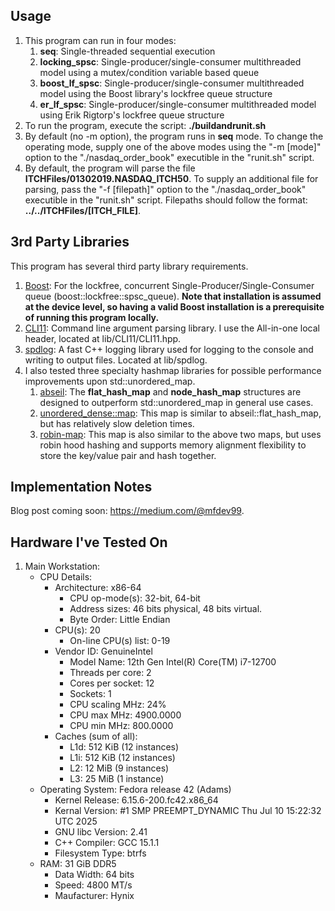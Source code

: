 ## Usage
<ol>
    <li>
    This program can run in four modes:
    <ol>
        <li><b>seq</b>: Single-threaded sequential execution</li>
        <li><b>locking_spsc</b>: Single-producer/single-consumer multithreaded model using a mutex/condition variable based queue</li>
        <li><b>boost_lf_spsc</b>: Single-producer/single-consumer multithreaded model using the Boost library's lockfree queue structure</li>
        <li><b>er_lf_spsc</b>: Single-producer/single-consumer multithreaded model using Erik Rigtorp's lockfree queue structure</li>
    </ol>
    </li>
    <li>To run the program, execute the script: <b>./buildandrunit.sh</b></li>
    <li>By default (no -m option), the program runs in <b>seq</b> mode. To change the operating mode, supply one of the above modes using the "-m [mode]" option to the "./nasdaq_order_book" executible in the "runit.sh" script.</li>
    <li>By default, the program will parse the file <b>ITCHFiles/01302019.NASDAQ_ITCH50</b>. To supply an additional file for parsing, pass the "-f [filepath]" option to the "./nasdaq_order_book" executible in the "runit.sh" script. Filepaths should follow the format: <b>../../ITCHFiles/[ITCH_FILE]</b>.</li>
</ol>

## 3rd Party Libraries
This program has several third party library requirements.
<ol>
    <li><a href="https://www.boost.org/doc/libs/latest/doc/html/lockfree.html">Boost</a>: For the lockfree, concurrent Single-Producer/Single-Consumer queue (boost::lockfree::spsc_queue). <b>Note that installation is assumed at the device level, so having a valid Boost installation is a prerequisite of running this program locally.</b></li>
    <li><a href="https://github.com/CLIUtils/CLI11">CLI11</a>: Command line argument parsing library. I use the All-in-one local header, located at lib/CLI11/CLI11.hpp.</li>
    <li><a href="https://github.com/gabime/spdlog">spdlog</a>: A fast C++ logging library used for logging to the console and writing to output files. Located at lib/spdlog.</li>
    <li>
        I also tested three specialty hashmap libraries for possible performance improvements upon std::unordered_map.
        <ol>
            <li><a href="https://abseil.io/docs/cpp/guides/container">abseil</a>: The <b>flat_hash_map</b> and <b>node_hash_map</b> structures are designed to outperform std::unordered_map in general use cases.</li>
            <li><a href="https://github.com/martinus/unordered_dense">unordered_dense::map</a>: This map is similar to abseil::flat_hash_map, but has relatively slow deletion times.</li>
            <li><a href="https://github.com/Tessil/robin-map/tree/master">robin-map</a>: This map is also similar to the above two maps, but uses robin hood hashing and supports memory alignment flexibility to store the key/value pair and hash together.</li>
        </ol>
    </li>
</ol> 

## Implementation Notes
Blog post coming soon: https://medium.com/@mfdev99.

## Hardware I've Tested On
<ol>
    <li>
        Main Workstation:
        <ul>
            <li>
                CPU Details:
                <ul>
                    <li>
                        Architecture: x86-64
                        <ul>
                            <li>CPU op-mode(s): 32-bit, 64-bit</li>
                            <li>Address sizes: 46 bits physical, 48 bits virtual.</li>
                            <li>Byte Order: Little Endian</li>
                        </ul>
                    </li>
                    <li>
                        CPU(s): 20 
                        <ul>
                            <li>On-line CPU(s) list: 0-19</li>
                        </ul>
                    </li>
                    <li>
                        Vendor ID: GenuineIntel
                        <ul>    
                            <li>Model Name: 12th Gen Intel(R) Core(TM) i7-12700</li>
                            <li>Threads per core: 2</li>
                            <li>Cores per socket: 12</li>
                            <li>Sockets: 1</li>
                            <li>CPU scaling MHz: 24%</li>
                            <li>CPU max MHz: 4900.0000</li>
                            <li>CPU min MHz: 800.0000</li>
                        </ul>
                    </li>
                    <li>
                        Caches (sum of all):
                        <ul>
                            <li>L1d: 512 KiB (12 instances)</li>
                            <li>L1i: 512 KiB (12 instances)</li>
                            <li>L2: 12 MiB (9 instances)</li>
                            <li>L3: 25 MiB (1 instance)</li>
                        </ul>
                    </li>
                </ul>
            </li>
            <li>
                Operating System: Fedora release 42 (Adams)
                <ul>
                    <li>Kernel Release: 6.15.6-200.fc42.x86_64</li>
                    <li>Kernal Version: #1 SMP PREEMPT_DYNAMIC Thu Jul 10 15:22:32 UTC 2025</li>
                    <li>GNU libc Version: 2.41</li>
                    <li>C++ Compiler: GCC 15.1.1</li>
                    <li>Filesystem Type: btrfs</li>
                </ul>
            </li>
            <li>
                RAM: 31 GiB DDR5 
                <ul>
                    <li>Data Width: 64 bits</li>
                    <li>Speed: 4800 MT/s</li>
                    <li>Maufacturer: Hynix</li>
                </ul>
            </li>
        </ul>
    </li>
</ol>
